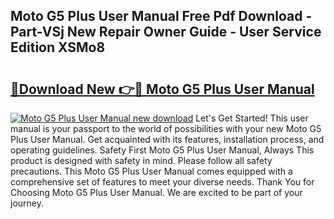 ## Moto G5 Plus User Manual Free Pdf Download - Part-VSj New Repair Owner Guide - User Service Edition XSMo8

# <h2><a href="http://cf25526.oget.top/?id=Moto+G5+Plus+User+Manual">🔗Download New 👉🔴 Moto G5 Plus User Manual</a></h2>

[![Moto G5 Plus User Manual new download](https://i.imgur.com/5g1atiW.png)](http://cf25526.oget.top/?id=Moto+G5+Plus+User+Manual)
Let's Get Started! This user manual is your passport to the world of possibilities with your new Moto G5 Plus User Manual. Get acquainted with its features, installation process, and operating guidelines. Safety First Moto G5 Plus User Manual, Always This product is designed with safety in mind. Please follow all safety precautions. This Moto G5 Plus User Manual comes equipped with a comprehensive set of features to meet your diverse needs. Thank You for Choosing Moto G5 Plus User Manual. We are excited to be part of your journey.
